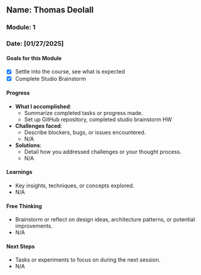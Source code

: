 <!-- Markdown Docs: https://docs.github.com/en/get-started/writing-on-github/getting-started-with-writing-and-formatting-on-github/basic-writing-and-formatting-syntax -->
## Name: Thomas Deolall
### Module: 1

<!-- Repeat the below as needed-->
### Date: [01/27/2025]

#### Goals for this Module
<!-- Example Template (include the brackets to make a checklist, fill them in as appropriate
-->
- [x] Settle into the course, see what is expected
- [x] Complete Studio Brainstorm

#### Progress
- **What I accomplished**:
  - Summarize completed tasks or progress made.
  - Set up GitHub repository, completed studio brainstorm HW
- **Challenges faced**:
  - Describe blockers, bugs, or issues encountered.
  -  N/A
- **Solutions**:
  - Detail how you addressed challenges or your thought process.
  -  N/A

#### Learnings
- Key insights, techniques, or concepts explored.
-  N/A

#### Free Thinking
- Brainstorm or reflect on design ideas, architecture patterns, or potential improvements.
-  N/A
<!--

- Example prompts:
  - "What if the player interactions were asynchronous instead of real-time?"
  - "How could ECS improve performance in this system?"
  - "Does my current design support scalability? How can it improve?"
  
-->

#### Next Steps
- Tasks or experiments to focus on during the next session.
-  N/A
